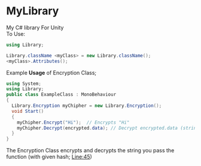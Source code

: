 # MyLibrary
My C# library For Unity 
<br>
To Use:

```cs
using Library;

Library.className <myClass> = new Library.className();
<myClass>.Attributes();
```
Example <strong>Usage</strong> of Encryption Class;
```cs
using System;
using Library;
public class ExampleClass : MonoBehaviour
{
  Library.Encryption myChipher = new Library.Encryption();
  void Start()
  {
    myChipher.Encrypt("Hi");  // Encrypts "Hi"
    myChipher.Decrypt(encrypted.data); // Decrypt encrypted.data (string)
  }  
}

```
The Encryption Class encrypts and decrypts the string you pass the function
(with given hash; <a href="https://github.com/zyr1on/MyLibary/blob/main/Library.cs#L45">Line:45</a>)

